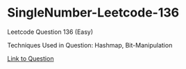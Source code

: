 # SingleNumber-Leetcode-136

Leetcode Question 136 (Easy)

Techniques Used in Question:
Hashmap, Bit-Manipulation

[Link to Question](https://leetcode.com/problems/single-number/)
